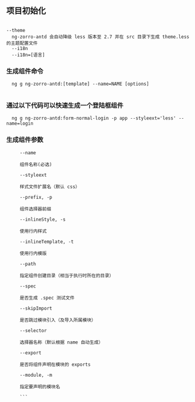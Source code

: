 ## 项目初始化

``` ng add ng-zorro-antd [options] 

--theme
  ng-zorro-antd 会自动降级 less 版本至 2.7 并在 src 目录下生成 theme.less 的主题配置文件
  --i18n
  --i18n=[语言] 
```

### 生成组件命令

```
  ng g ng-zorro-antd:[template] --name=NAME [options]
  
```

### 通过以下代码可以快速生成一个登陆框组件

```
  ng g ng-zorro-antd:form-normal-login -p app --styleext='less' --name=login

```

###  生成组件参数

```     
     --name
     
     组件名称(必选)
     
     --styleext
     
     样式文件扩展名（默认 css）
     
     --prefix, -p
     
     组件选择器前缀
     
     --inlineStyle, -s
     
     使用行内样式
     
     --inlineTemplate, -t
     
     使用行内模版
     
     --path
     
     指定组件创建目录（相当于执行时所在的目录）
     
     --spec
     
     是否生成 .spec 测试文件
     
     --skipImport
     
     是否跳过模块引入（及导入所属模块）
     
     --selector
     
     选择器名称（默认根据 name 自动生成）
     
     --export
     
     是否将组件声明在模块的 exports
     
     --module, -m
     
     指定要声明的模块名
     
     ```
